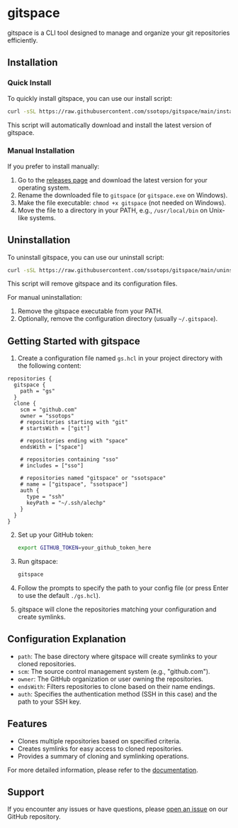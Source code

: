 # gitspace

gitspace is a CLI tool designed to manage and organize your git repositories efficiently.

## Installation

### Quick Install

To quickly install gitspace, you can use our install script:

```bash
curl -sSL https://raw.githubusercontent.com/ssotops/gitspace/main/install.sh | bash
```

This script will automatically download and install the latest version of gitspace.

### Manual Installation

If you prefer to install manually:

1. Go to the [releases page](https://github.com/ssotops/gitspace/releases) and download the latest version for your operating system.
2. Rename the downloaded file to `gitspace` (or `gitspace.exe` on Windows).
3. Make the file executable: `chmod +x gitspace` (not needed on Windows).
4. Move the file to a directory in your PATH, e.g., `/usr/local/bin` on Unix-like systems.

## Uninstallation

To uninstall gitspace, you can use our uninstall script:

```bash
curl -sSL https://raw.githubusercontent.com/ssotops/gitspace/main/uninstall.sh | bash
```

This script will remove gitspace and its configuration files.

For manual uninstallation:

1. Remove the gitspace executable from your PATH.
2. Optionally, remove the configuration directory (usually `~/.gitspace`).

## Getting Started with gitspace

1. Create a configuration file named `gs.hcl` in your project directory with the following content:

```hcl
repositories {
  gitspace {
    path = "gs"
  }
  clone {
    scm = "github.com"
    owner = "ssotops"
    # repositories starting with "git"
    # startsWith = ["git"]

    # repositories ending with "space"
    endsWith = ["space"]

    # repositories containing "sso"
    # includes = ["sso"]

    # repositories named "gitspace" or "ssotspace"
    # name = ["gitspace", "ssotspace"]
    auth {
      type = "ssh"
      keyPath = "~/.ssh/alechp"
    }
  }
}
```

2. Set up your GitHub token:
   ```bash
   export GITHUB_TOKEN=your_github_token_here
   ```

3. Run gitspace:
   ```bash
   gitspace
   ```

4. Follow the prompts to specify the path to your config file (or press Enter to use the default `./gs.hcl`).

5. gitspace will clone the repositories matching your configuration and create symlinks.

## Configuration Explanation

- `path`: The base directory where gitspace will create symlinks to your cloned repositories.
- `scm`: The source control management system (e.g., "github.com").
- `owner`: The GitHub organization or user owning the repositories.
- `endsWith`: Filters repositories to clone based on their name endings.
- `auth`: Specifies the authentication method (SSH in this case) and the path to your SSH key.

## Features

- Clones multiple repositories based on specified criteria.
- Creates symlinks for easy access to cloned repositories.
- Provides a summary of cloning and symlinking operations.

For more detailed information, please refer to the [documentation](link_to_your_documentation).

## Support

If you encounter any issues or have questions, please [open an issue](https://github.com/ssotops/gitspace/issues) on our GitHub repository.
